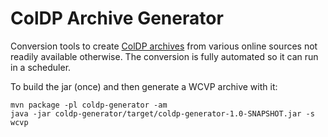 # ColDP Archive Generator

Conversion tools to create [ColDP archives](https://github.com/CatalogueOfLife/coldp/) from various online sources not readily available otherwise.
The conversion is fully automated so it can run in a scheduler.

To build the jar (once) and then generate a WCVP archive with it: 

```
mvn package -pl coldp-generator -am 
java -jar coldp-generator/target/coldp-generator-1.0-SNAPSHOT.jar -s wcvp
```